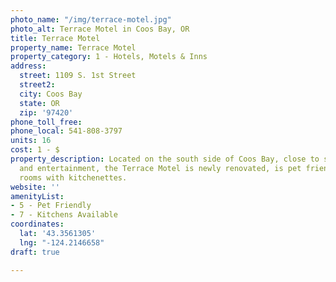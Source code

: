 ```yaml
---
photo_name: "/img/terrace-motel.jpg"
photo_alt: Terrace Motel in Coos Bay, OR
title: Terrace Motel
property_name: Terrace Motel
property_category: 1 - Hotels, Motels & Inns
address:
  street: 1109 S. 1st Street
  street2: 
  city: Coos Bay
  state: OR
  zip: '97420'
phone_toll_free: 
phone_local: 541-808-3797
units: 16
cost: 1 - $
property_description: Located on the south side of Coos Bay, close to shopping, dining,
  and entertainment, the Terrace Motel is newly renovated, is pet friendly, and offers
  rooms with kitchenettes.
website: ''
amenityList:
- 5 - Pet Friendly
- 7 - Kitchens Available
coordinates:
  lat: '43.3561305'
  lng: "-124.2146658"
draft: true

---
```

